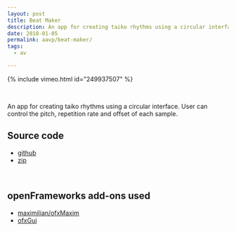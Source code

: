 ```yaml
---
layout: post
title: Beat Maker
description: An app for creating taiko rhythms using a circular interface.
date: 2018-01-05
permalink: aavp/beat-maker/
tags:
  - av

---
```


{% include vimeo.html id="249937507" %}

<br />

An app for creating taiko rhythms using a circular interface. User can control the pitch, repetition rate and offset of each sample.

## Source code

- <a href="https://github.com/samludford/beat_maker">github</a>
- <a href="https://github.com/samludford/beat_maker">zip</a>

<br />

## openFrameworks add-ons used

- <a href="https://github.com/micknoise/Maximilian">maximilian/ofxMaxim</a>
- <a href="http://openframeworks.cc/documentation/ofxGui/">ofxGui</a>
